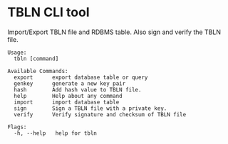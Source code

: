 # TBLN CLI tool

Import/Export TBLN file and RDBMS table.
Also sign and verify the TBLN file.

```
Usage:
  tbln [command]

Available Commands:
  export      export database table or query
  genkey      generate a new key pair
  hash        Add hash value to TBLN file.
  help        Help about any command
  import      import database table
  sign        Sign a TBLN file with a private key.
  verify      Verify signature and checksum of TBLN file

Flags:
  -h, --help   help for tbln
```

